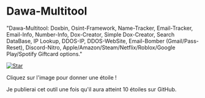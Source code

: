 # Dawa-Multitool
"Dawa-Multitool: Doxbin, Osint-Framework, Name-Tracker, Email-Tracker, Email-Info, Number-Info, Dox-Creator, Simple Dox-Creator, Search DataBase, IP Lookup, DDOS-IP, DDOS-WebSite, Email-Bomber (Gmail/Pass-Reset), Discord-Nitro, Apple/Amazon/Steam/Netflix/Roblox/Google Play/Spotify Giftcard options."


[![Star](https://cdn.discordapp.com/attachments/1231052908762632246/1254420791391424512/image.png?ex=66796de6&is=66781c66&hm=2946dfb8629c7fe16122d330e27e741d232ddee632f9ece7a4e6808c8ab06846)](https://github.com/votreutilisateur/votrerepo)

Cliquez sur l'image pour donner une étoile !

Je publierai cet outil une fois qu'il aura atteint 10 étoiles sur GitHub.
